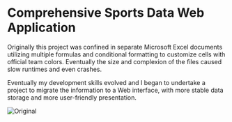 # Comprehensive Sports Data Web Application

Originally this project was confined in separate Microsoft Excel documents utilizing multiple formulas and conditional formatting to customize cells with official team colors. Eventually the size and complexion of the files caused slow runtimes and even crashes.

Eventually my development skills evolved and I began to undertake a project to migrate the information to a Web interface, with more stable data storage and more user-friendly presentation.

![Original](/Screenshots/Excel.PNG)


